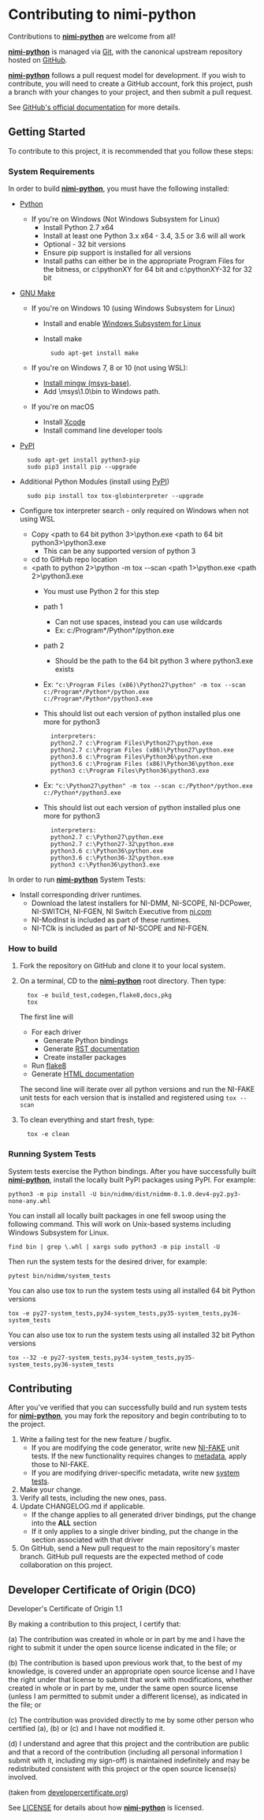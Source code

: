 Contributing to nimi-python
===========================

Contributions to **[nimi-python](https://github.com/ni/nimi-python)** are welcome from all!

**[nimi-python](https://github.com/ni/nimi-python)** is managed via [Git](https://git-scm.com), with the canonical
upstream repository hosted on [GitHub](http://developercertificate.org/).

**[nimi-python](https://github.com/ni/nimi-python)** follows a pull request model for development.
If you wish to contribute, you will need to create a GitHub account, fork this project,
push a branch with your changes to your project, and then submit a pull request.

See [GitHub's official documentation](https://help.github.com/articles/using-pull-requests/)
for more details.

Getting Started
---------------

To contribute to this project, it is recommended that you follow these steps:

### System Requirements

In order to build **[nimi-python](https://github.com/ni/nimi-python)**, you must have the
following installed:

* [Python](https://www.python.org/downloads/)
    - If you're on Windows (Not Windows Subsystem for Linux)
        - Install Python 2.7 x64
        - Install at least one Python 3.x x64 - 3.4, 3.5 or 3.6 will all work
        - Optional - 32 bit versions
        - Ensure pip support is installed for all versions
        - Install paths can either be in the appropriate Program Files for the bitness, or c:\pythonXY for 64 bit and c:\pythonXY-32 for 32 bit

* [GNU Make](https://www.gnu.org/software/make/)
    - If you're on Windows 10 (using Windows Subsystem for Linux)
        - Install and enable [Windows Subsystem for Linux](https://msdn.microsoft.com/en-us/commandline/wsl/install_guide)
        - Install make

                sudo apt-get install make

    - If you're on Windows 7, 8 or 10 (not using WSL):
        - [Install mingw (msys-base)](http://www.mingw.org/wiki/Getting_Started).
        - Add <mingw Install Path>\msys\1.0\bin to Windows path.

    - If you're on macOS
        - Install [Xcode](https://itunes.apple.com/us/app/xcode/id497799835?mt=12)
        - Install command line developer tools

* [PyPI](https://pip.pypa.io/en/latest/installing/)

        sudo apt-get install python3-pip
        sudo pip3 install pip --upgrade

* Additional Python Modules (install using [PyPI](https://pypi.python.org/pypi))

        sudo pip install tox tox-globinterpreter --upgrade

* Configure tox interpreter search - only required on Windows when not using WSL
    - Copy <path to 64 bit python 3>\python.exe <path to 64 bit python3>\python3.exe
        - This can be any supported version of python 3
    - cd to GitHub repo location
    - <path to python 2>\python -m tox --scan <path 1>\python.exe <path 2>\python3.exe
        - You must use Python 2 for this step
        - path 1 
            - Can not use spaces, instead you can use wildcards
            - Ex: c:/Program\*/Python\*/python.exe
        - path 2
            - Should be the path to the 64 bit python 3 where python3.exe exists
        - Ex: `"c:\Program Files (x86)\Python27\python" -m tox --scan c:/Program*/Python*/python.exe c:/Program*/Python*/python3.exe`
        - This should list out each version of python installed plus one more for python3

                interpreters:
                python2.7 c:\Program Files\Python27\python.exe
                python2.7 c:\Program Files (x86)\Python27\python.exe
                python3.6 c:\Program Files\Python36\python.exe
                python3.6 c:\Program Files (x86)\Python36\python.exe
                python3 c:\Program Files\Python36\python3.exe

        - Ex: `"c:\Python27\python" -m tox --scan c:/Python*/python.exe c:/Python*/python3.exe`
        - This should list out each version of python installed plus one more for python3

                interpreters:
                python2.7 c:\Python27\python.exe
                python2.7 c:\Python27-32\python.exe
                python3.6 c:\Python36\python.exe
                python3.6 c:\Python36-32\python.exe
                python3 c:\Python36\python3.exe

In order to run **[nimi-python](https://github.com/ni/nimi-python)** System Tests:

* Install corresponding driver runtimes.
    * Download the latest installers for NI-DMM, NI-SCOPE, NI-DCPower, NI-SWITCH, NI-FGEN, NI Switch Executive
    from [ni.com](http://www.ni.com/downloads/ni-drivers/)
    * NI-ModInst is included as part of these runtimes.
    * NI-TClk is included as part of NI-SCOPE and NI-FGEN.

### How to build

1. Fork the repository on GitHub and clone it to your local system.
1. On a terminal, CD to the **[nimi-python](https://github.com/ni/nimi-python)** root
   directory. Then type:

         tox -e build_test,codegen,flake8,docs,pkg
         tox

   The first line will

   * For each driver
      * Generate Python bindings
      * Generate [RST documentation](http://www.sphinx-doc.org/)
      * Create installer packages
   * Run [flake8](http://flake8.pycqa.org/)
   * Generate [HTML documentation](http://www.sphinx-doc.org/)

   The second line will iterate over all python versions and run the NI-FAKE unit tests
   for each version that is installed and registered using `tox --scan`

1. To clean everything and start fresh, type:

         tox -e clean


### Running System Tests

System tests exercise the Python bindings. After you have successfully built
**[nimi-python](https://github.com/ni/nimi-python)**, install the locally built PyPI
packages using PyPI. For example:

    python3 -m pip install -U bin/nidmm/dist/nidmm-0.1.0.dev4-py2.py3-none-any.whl

You can install all locally built packages in one fell swoop using the following command.
This will work on Unix-based systems including Windows Subsystem for Linux.

    find bin | grep \.whl | xargs sudo python3 -m pip install -U

Then run the system tests for the desired driver, for example:

    pytest bin/nidmm/system_tests

You can also use tox to run the system tests using all installed 64 bit Python versions

    tox -e py27-system_tests,py34-system_tests,py35-system_tests,py36-system_tests

You can also use tox to run the system tests using all installed 32 bit Python versions

    tox --32 -e py27-system_tests,py34-system_tests,py35-system_tests,py36-system_tests


Contributing
------------

After you've verified that you can successfully build and run system tests for
**[nimi-python](https://github.com/ni/nimi-python)**, you may fork the repository and
begin contributing to to the project.

1. Write a failing test for the new feature / bugfix.
    * If you are modifying the code generator, write new [NI-FAKE](src/nifake/tests) unit
      tests. If the new functionality requires changes to [metadata](src/nifake/metadata),
      apply those to NI-FAKE.
    * If you are modifying driver-specific metadata, write new
      [system tests](src/nidmm/system_tests).
1. Make your change.
1. Verify all tests, including the new ones, pass.
1. Update CHANGELOG.md if applicable.
    * If the change applies to all generated driver bindings, put the change into the **ALL** section
    * If it only applies to a single driver binding, put the change in the section associated with that driver
1. On GitHub, send a New pull request to the main repository's master branch. GitHub
   pull requests are the expected method of code collaboration on this project.

Developer Certificate of Origin (DCO)
-------------------------------------

Developer's Certificate of Origin 1.1

By making a contribution to this project, I certify that:

(a) The contribution was created in whole or in part by me and I
    have the right to submit it under the open source license
    indicated in the file; or

(b) The contribution is based upon previous work that, to the best
    of my knowledge, is covered under an appropriate open source
    license and I have the right under that license to submit that
    work with modifications, whether created in whole or in part
    by me, under the same open source license (unless I am
    permitted to submit under a different license), as indicated
    in the file; or

(c) The contribution was provided directly to me by some other
    person who certified (a), (b) or (c) and I have not modified
    it.

(d) I understand and agree that this project and the contribution
    are public and that a record of the contribution (including all
    personal information I submit with it, including my sign-off) is
    maintained indefinitely and may be redistributed consistent with
    this project or the open source license(s) involved.

(taken from [developercertificate.org](http://developercertificate.org/))

See [LICENSE](https://github.com/ni/nimi-python/blob/master/LICENSE) for details about
how **[nimi-python](https://github.com/ni/nimi-python)** is licensed.


